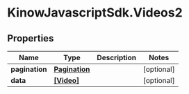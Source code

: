 # KinowJavascriptSdk.Videos2

## Properties
Name | Type | Description | Notes
------------ | ------------- | ------------- | -------------
**pagination** | [**Pagination**](Pagination.md) |  | [optional] 
**data** | [**[Video]**](Video.md) |  | [optional] 


